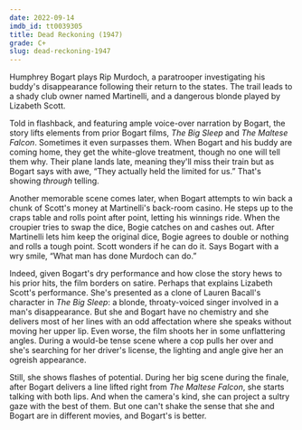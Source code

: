 ```yaml
---
date: 2022-09-14
imdb_id: tt0039305
title: Dead Reckoning (1947)
grade: C+
slug: dead-reckoning-1947
---
```


Humphrey Bogart plays Rip Murdoch, a paratrooper investigating his buddy's disappearance following their return to the states. The trail leads to a shady club owner named Martinelli, and a dangerous blonde played by Lizabeth Scott.

<!-- end -->

Told in flashback, and featuring ample voice-over narration by Bogart, the story lifts elements from prior Bogart films, <span data-imdb-id="tt0038355">_The Big Sleep_</span> and <span data-imdb-id="tt0033870">_The Maltese Falcon_</span>. Sometimes it even surpasses them. When Bogart and his buddy are coming home, they get the white-glove treatment, though no one will tell them why. Their plane lands late, meaning they'll miss their train but as Bogart says with awe, “They actually held the limited for us.” That's showing _through_ telling.

Another memorable scene comes later, when Bogart attempts to win back a chunk of Scott's money at Martinelli's back-room casino. He steps up to the craps table and rolls point after point, letting his winnings ride. When the croupier tries to swap the dice, Bogie catches on and cashes out. After Martinelli lets him keep the original dice, Bogie agrees to double or nothing and rolls a tough point. Scott wonders if he can do it. Says Bogart with a wry smile, “What man has done Murdoch can do.”

Indeed, given Bogart's dry performance and how close the story hews to his prior hits, the film borders on satire. Perhaps that explains Lizabeth Scott's performance. She's presented as a clone of Lauren Bacall's character in _The Big Sleep_: a blonde, throaty-voiced singer involved in a man's disappearance. But she and Bogart have no chemistry and she delivers most of her lines with an odd affectation where she speaks without moving her upper lip. Even worse, the film shoots her in some unflattering angles. During a would-be tense scene where a cop pulls her over and she's searching for her driver's license, the lighting and angle give her an ogreish appearance.

Still, she shows flashes of potential. During her big scene during the finale, after Bogart delivers a line lifted right from _The Maltese Falcon_, she starts talking with both lips. And when the camera's kind, she can project a sultry gaze with the best of them. But one can't shake the sense that she and Bogart are in different movies, and Bogart's is better.
